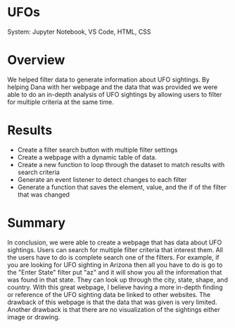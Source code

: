 # UFOs
System: Jupyter Notebook, VS Code, HTML, CSS

# Overview
We helped filter data to generate information about UFO sightings. By helping Dana with her webpage and the data that was provided we were able to do an in-depth analysis of UFO sightings by allowing users to filter for multiple criteria at the same time. 

# Results
  - Create a filter search button with multiple filter settings
  - Create a webpage with a dynamic table of data.
  - Create a new function to loop through the dataset to match results with search criteria
  - Generate an event listener to detect changes to each filter
  - Generate a function that saves the element, value, and the if of the filter that was changed
  
# Summary
In conclusion, we were able to create a webpage that has data about UFO sightings. Users can search for multiple filter criteria that interest them. All the users have to do is complete search one of the filters. For example, if you are looking for UFO sighting in Arizona then all you have to do is go to the "Enter State" filter put "az" and it will show you all the information that was found in that state. They can look up through the city, state, shape, and country. With this great webpage, I believe having a more in-depth finding or reference of the UFO sighting data be linked to other websites. The drawback of this webpage is that the data that was given is very limited.  Another drawback is that there are no visualization of the sightings either image or drawing. 
